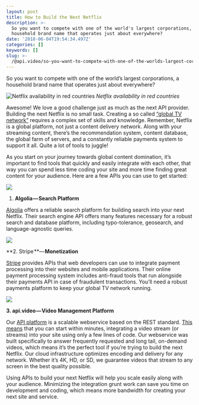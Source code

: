 ```yaml
---
layout: post
title: How to Build the Next Netflix
description: >-
  So you want to compete with one of the world's largest corporations, a
  household brand name that operates just about everywhere?
date: '2018-06-04T19:54:34.497Z'
categories: []
keywords: []
slug: >-
  /@api.video/so-you-want-to-compete-with-one-of-the-worlds-largest-corporations-a-household-brand-name-that-c53e5e78e96e
---
```


So you want to compete with one of the world’s largest corporations, a household brand name that operates just about everywhere?

![_Netflix availability in red countries_](https://cdn-images-1.medium.com/max/600/0*1_7kuO24IfwyOQaF)
_Netflix availability in red countries_

Awesome! We love a good challenge just as much as the next API provider. Building the next Netflix is no small task. Creating a so called [“global TV network”](http://money.cnn.com/2016/01/06/media/netflix-global-launch-countries/index.html) requires a complex set of skills and knowledge. Remember, Netflix is a global platform, not just a content delivery network. Along with your streaming content, there’s the recommendation system, content database, the global farm of servers, and a constantly reliable payments system to support it all. Quite a lot of tools to juggle!

As you start on your journey towards global content domination, it’s important to find tools that quickly and easily integrate with each other, that way you can spend less time coding your site and more time finding great content for your audience. Here are a few APIs you can use to get started:

![](https://cdn-images-1.medium.com/max/800/0*h7u-RtWdC_78jVrU.jpg)

1.  **Algolia — Search Platform**

[Algolia](http://algolia.com) offers a reliable search platform for building search into your next Netflix. Their search engine API offers many features necessary for a robust search and database platform, including typo-tolerance, geosearch, and language-agnostic queries.

![](https://cdn-images-1.medium.com/max/800/0*MhwVZDH90U5D3yGm.png)

**2\. Stripe **— **Monetization**

[Stripe](https://stripe.com/) provides APIs that web developers can use to integrate payment processing into their websites and mobile applications. Their online payment processing system includes anti-fraud tools that run alongside their payments API in case of fraudulent transactions. You’ll need a robust payments platform to keep your global TV network running.

![](https://cdn-images-1.medium.com/max/800/1*M7QLDyzyLwFu_yFlqZ80VQ.png)

**3\. api.video — Video Management Platform**

Our [API platform](http://api.video) is a scalable webservice based on the REST standard. [This means](https://www.quora.com/What-is-a-restful-API-in-simple-terms) that you can start within minutes, integrating a video stream (or streams) into your site using only a few lines of code. Our webservice was built specifically to answer frequently requested and long tail, on-demand videos, which means it’s the perfect tool if you’re trying to build the next Netflix. Our cloud infrastructure optimizes encoding and delivery for any network. Whether it’s 4K, HD, or SD, we guarantee videos that stream to any screen in the best quality possible.

Using APIs to build your next Netflix will help you scale easily along with your audience. Minimizing the integration grunt work can save you time on development and coding, which means more bandwidth for creating your next site and service.